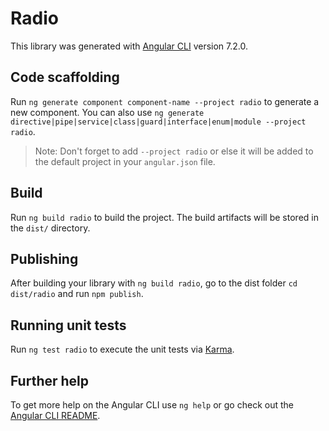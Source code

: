 # Radio

This library was generated with [Angular CLI](https://github.com/angular/angular-cli) version 7.2.0.

## Code scaffolding

Run `ng generate component component-name --project radio` to generate a new component. You can also use `ng generate directive|pipe|service|class|guard|interface|enum|module --project radio`.
> Note: Don't forget to add `--project radio` or else it will be added to the default project in your `angular.json` file. 

## Build

Run `ng build radio` to build the project. The build artifacts will be stored in the `dist/` directory.

## Publishing

After building your library with `ng build radio`, go to the dist folder `cd dist/radio` and run `npm publish`.

## Running unit tests

Run `ng test radio` to execute the unit tests via [Karma](https://karma-runner.github.io).

## Further help

To get more help on the Angular CLI use `ng help` or go check out the [Angular CLI README](https://github.com/angular/angular-cli/blob/master/README.md).
